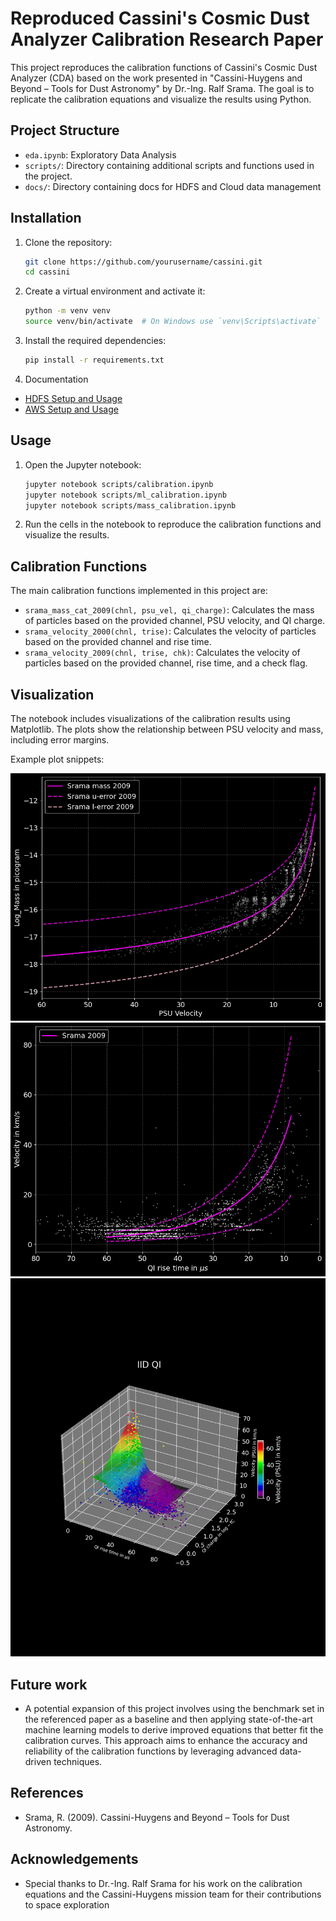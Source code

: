 # Reproduced Cassini's Cosmic Dust Analyzer Calibration Research Paper

This project reproduces the calibration functions of Cassini's Cosmic Dust Analyzer (CDA) based on the work presented in "Cassini-Huygens and Beyond – Tools for Dust Astronomy" by Dr.-Ing. Ralf Srama. The goal is to replicate the calibration equations and visualize the results using Python.

## Project Structure

- `eda.ipynb`: Exploratory Data Analysis
- `scripts/`: Directory containing additional scripts and functions used in the project.
- `docs/`: Directory containing docs for HDFS and Cloud data management
## Installation

1. Clone the repository:
    ```sh
    git clone https://github.com/yourusername/cassini.git
    cd cassini
    ```

2. Create a virtual environment and activate it:
    ```sh
    python -m venv venv
    source venv/bin/activate  # On Windows use `venv\Scripts\activate`
    ```

3. Install the required dependencies:
    ```sh
    pip install -r requirements.txt

    ```
4. Documentation
- [HDFS Setup and Usage](docs/HDFS.md)
- [AWS Setup and Usage](docs/AWS.md)

## Usage

1. Open the Jupyter notebook:
    ```sh
    jupyter notebook scripts/calibration.ipynb
    jupyter notebook scripts/ml_calibration.ipynb
    jupyter notebook scripts/mass_calibration.ipynb
    ```

2. Run the cells in the notebook to reproduce the calibration functions and visualize the results.

## Calibration Functions

The main calibration functions implemented in this project are:

- `srama_mass_cat_2009(chnl, psu_vel, qi_charge)`: Calculates the mass of particles based on the provided channel, PSU velocity, and QI charge.
- `srama_velocity_2000(chnl, trise)`: Calculates the velocity of particles based on the provided channel and rise time.
- `srama_velocity_2009(chnl, trise, chk)`: Calculates the velocity of particles based on the provided channel, rise time, and a check flag.

## Visualization

The notebook includes visualizations of the calibration results using Matplotlib. The plots show the relationship between PSU velocity and mass, including error margins.

Example plot snippets:

![Calibration function for Srama's CAT mass analyser](img/srama_mass.png)
![Calibration function for Srama's IID velocity analyser](img/srama_vel.png)
![ML driven calibration function for Srama's IID velocity](img/val_ml_cali.png)

## Future work
- A potential expansion of this project involves using the benchmark set in the referenced paper as a baseline and then applying state-of-the-art machine learning models to derive improved equations that better fit the calibration curves. This approach aims to enhance the accuracy and reliability of the calibration functions by leveraging advanced data-driven techniques.

## References
- Srama, R. (2009). Cassini-Huygens and Beyond – Tools for Dust Astronomy.

## Acknowledgements
- Special thanks to Dr.-Ing. Ralf Srama for his work on the calibration equations and the Cassini-Huygens mission team for their contributions to space exploration